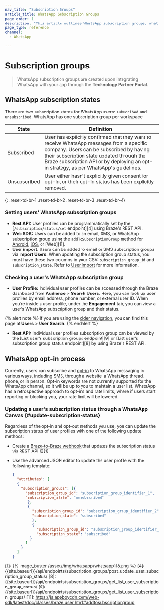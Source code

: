 ```yaml
---
nav_title: "Subscription Groups"
article_title: WhatsApp Subscription Groups
page_order: 1
description: "This article outlines WhatsApp subscription groups, what subscription states are offered, and how subscription groups are set."
page_type: reference
channel:
  - WhatsApp
 
---
```


# Subscription groups

> WhatsApp subscription groups are created upon integrating WhatsApp with your app through the **Technology Partner Portal**.

## WhatsApp subscription states

There are two subscription states for WhatsApp users: `subscribed` and `unsubscribed`. WhatsApp has one subscription group per workspace.

| State | Definition |
| --- | --- |
| Subscribed | User has explicitly confirmed that they want to receive WhatsApp messages from a specific company. Users can be subscribed by having their subscription state updated through the Braze subscription API or by deploying an opt-in strategy, as per WhatsApp's guidelines. |
| Unsubscribed | User either hasn’t explicitly given consent for opt-in, or their opt-in status has been explicitly removed. |
{: .reset-td-br-1 .reset-td-br-2 .reset-td-br-3  .reset-td-br-4}

### Setting users' WhatsApp subscription groups

- **Rest API:** User profiles can be programmatically set by the [`/subscription/status/set` endpoint][4] using Braze's REST API.
- **Web SDK:** Users can be added to an email, SMS, or WhatsApp subscription group using the `addToSubscriptionGroup` method for [Android](https://braze-inc.github.io/braze-android-sdk/javadocs/com/braze/BrazeUser.html#addToSubscriptionGroup-java.lang.String-), [iOS](https://appboy.github.io/appboy-ios-sdk/docs/interface_a_b_k_user.html#a74092a50fcda364bb159013d0222e287), or [Web][11].
- **User import**: Users can be added to email or SMS subscription groups via **Import Users**. When updating the subscription group status, you must have these two columns in your CSV: `subscription_group_id` and `subscription_state`. Refer to [User import]({{site.baseurl}}/user_guide/data_and_analytics/user_data_collection/user_import/#updating-subscription-group-status) for more information.

### Checking a user's WhatsApp subscription group

- **User Profile:** Individual user profiles can be accessed through the Braze dashboard from **Audience** > **Search Users**. Here, you can look up user profiles by email address, phone number, or external user ID. When you're inside a user profile, under the **Engagement** tab, you can view a user’s WhatsApp subscription group and their status.

{% alert note %}
If you are using the [older navigation]({{site.baseurl}}/navigation), you can find this page at **Users** > **User Search**.
{% endalert %}

- **Rest API:** Individual user profiles subscription group can be viewed by the [List user’s subscription groups endpoint][9] or [List user’s subscription group status endpoint][8] by using Braze's REST API. 

## WhatsApp opt-in process

Currently, users can subscribe and [opt-in]({{site.baseurl}}/user_guide/message_building_by_channel/whatsapp/message_processing/opt-ins_and_opt-outs/) to WhatsApp messaging in various ways, including [SMS](https://github.com/braze-inc/in-app-message-templates/tree/master/braze-templates/4-sms-capture-modal), through a website, a WhatsApp thread, phone, or in person. Opt-in keywords are not currently supported for the WhatsApp channel, so it will be up to you to maintain a user list. WhatsApp has a retrospective approach to opt-ins and rate limits, where if users start reporting or blocking you, your rate limit will be lowered. 

### Updating a user's subscription status through a WhatsApp Canvas {#update-subscription-status}

Regardless of the opt-in and opt-out methods you use, you can update the subscription status of user profiles with one of the following update methods:

- Create a [Braze-to-Braze webhook]({{site.baseurl}}/user_guide/message_building_by_channel/webhooks/braze_to_braze_webhooks/#things-to-know) that updates the subscription status via REST API
![][1]
- Use the advanced JSON editor to update the user profile with the following template: 

	```json
	{
	  "attributes": [
	  {
	  	"subscription_groups": [{
	  	  "subscription_group_id": "subscription_group_identifier_1",
	  	  "subscription_state": "unsubscribed"
	  	   },
	  	   {
	  	     "subscription_group_id": "subscription_group_identifier_2",
	  	     "subscription_state": "subscribed"
	  	     },
	  	     {
	  	       "subscription_group_id": "subscription_group_identifier_3",
	  	       "subscription_state": "subscribed"
	  	    }
	  	  ]
	  	}
	  ]
	}
	```

[1]: {% image_buster /assets/img/whatsapp/whatsapp118.png %} 
[4]: {{site.baseurl}}/api/endpoints/subscription_groups/post_update_user_subscription_group_status/
[8]: {{site.baseurl}}/api/endpoints/subscription_groups/get_list_user_subscription_group_status/
[9]: {{site.baseurl}}/api/endpoints/subscription_groups/get_list_user_subscription_groups/
[11]: https://js.appboycdn.com/web-sdk/latest/doc/classes/braze.user.html#addtosubscriptiongroup
